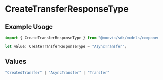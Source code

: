 # CreateTransferResponseType

## Example Usage

```typescript
import { CreateTransferResponseType } from "@moovio/sdk/models/components";

let value: CreateTransferResponseType = "AsyncTransfer";
```

## Values

```typescript
"CreatedTransfer" | "AsyncTransfer" | "Transfer"
```